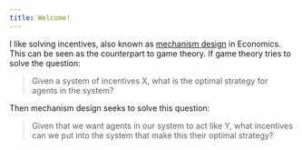 ```yaml
---
title: Welcome!
---
```


I like solving incentives, also known as [mechanism
design](https://en.wikipedia.org/wiki/Mechanism_design) in Economics. This can
be seen as the counterpart to game theory. If game theory tries to solve the
question:

> Given a system of incentives X, what is the optimal strategy for agents in the system?

Then mechanism design seeks to solve this question:

> Given that we want agents in our system to act like Y, what incentives can we
> put into the system that make this their optimal strategy?
